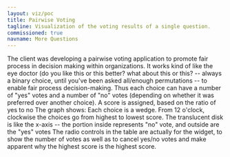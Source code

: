 ```yaml
---
layout: viz/poc
title: Pairwise Voting
tagline: Visualization of the voting results of a single question.
commissioned: true
navname: More Questions
---
```

The client was developing a pairwise voting application to promote fair process in decision making within organizations. It works kind of like the eye doctor (do you like this or this better? what about this or this? -- always a binary choice, until you've been asked all/enough permutations -- to enable fair process decision-making.
Thus each choice can have a number of "yes" votes and a number of "no" votes (depending on whether it was preferred over another choice).
A score is assigned, based on the ratio of yes to no
The graph shows:
	Each choice is a wedge.  From 12 o'clock, clockwise the choices go from highest to lowest score.
	The translucent disk is like the x-axis -- the portion inside represents "no" vote, and outside are the "yes" votes
	The radio controls in the table are actually for the widget, to show the number of votes as well as to cancel yes/no votes and make apparent why the highest score is the highest score.

